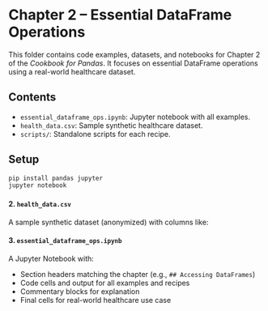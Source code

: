 
# Chapter 2 – Essential DataFrame Operations

This folder contains code examples, datasets, and notebooks for Chapter 2 of the *Cookbook for Pandas*. It focuses on essential DataFrame operations using a real-world healthcare dataset.

## Contents
- `essential_dataframe_ops.ipynb`: Jupyter notebook with all examples.
- `health_data.csv`: Sample synthetic healthcare dataset.
- `scripts/`: Standalone scripts for each recipe.

## Setup
```bash
pip install pandas jupyter
jupyter notebook
```

#### 2. `health_data.csv`
A sample synthetic dataset (anonymized) with columns like:

#### 3. `essential_dataframe_ops.ipynb`
A Jupyter Notebook with:
- Section headers matching the chapter (e.g., `## Accessing DataFrames`)
- Code cells and output for all examples and recipes
- Commentary blocks for explanation
- Final cells for real-world healthcare use case
